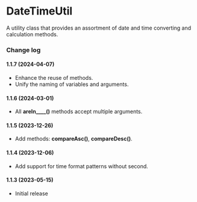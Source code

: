 # DateTimeUtil
A utility class that provides an assortment of date and time converting and calculation methods.

### Change log

#### 1.1.7 (2024-04-07)
*	Enhance the reuse of methods.
*	Unify the naming of variables and arguments.

#### 1.1.6 (2024-03-01)
*	All **areIn____()** methods accept multiple arguments.

#### 1.1.5 (2023-12-26)
*	Add methods: **compareAsc()**, **compareDesc()**.

#### 1.1.4 (2023-12-06)
*	Add support for time format patterns without second.

#### 1.1.3 (2023-05-15)
*	Initial release
